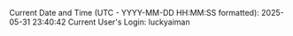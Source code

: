 Current Date and Time (UTC - YYYY-MM-DD HH:MM:SS formatted): 2025-05-31 23:40:42
Current User's Login: luckyaiman
